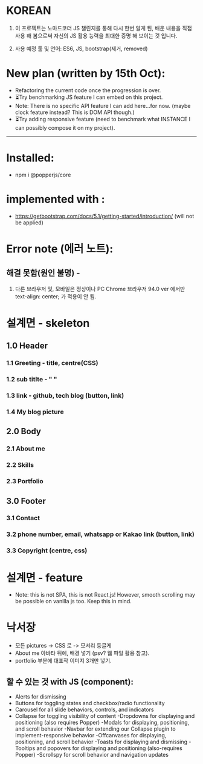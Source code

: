# KOREAN
1. 이 프로젝트는 노마드코더 JS 챌린지를 통해 다시 한번 알게 된, 배운 내용을 직접 사용 해 봄으로써 자신의 JS 활용 능력을 최대한 증명 해 보이는 것 입니다.

2. 사용 예정 툴 및 언어: ES6, JS, bootstrap(제거, removed)

# New plan (written by 15th Oct):
- Refactoring the current code once the progression is over.
- ⏳Try benchmarking JS feature I can embed on this project.
- Note: There is no specific API feature I can add here...for now. (maybe clock feature instead? This is DOM API though.)
- ⏳Try adding responsive feature (need to benchmark what INSTANCE I can possibly compose it on my project).
---------------------------------------------------------------
# Installed:
- npm i @popperjs/core

# implemented with :
- https://getbootstrap.com/docs/5.1/getting-started/introduction/ (will not be applied)

# Error note (에러 노트):
## 해결 못함(원인 불명) - 
1. 다른 브라우저 및, 모바일은 정상이나 PC Chrome 브라우저 94.0 ver 에서만 text-align: center; 가 적용이 안 됨.


# 설계면 - skeleton
## 1.0 Header
### 1.1 Greeting - title, centre(CSS)
### 1.2 sub titlte - " "
### 1.3 link - github, tech blog (button, link)
### 1.4 My blog picture

## 2.0 Body
### 2.1 About me
### 2.2 Skills
### 2.3 Portfolio

## 3.0 Footer
### 3.1 Contact
### 3.2 phone number, email, whatsapp or Kakao link (button, link)
### 3.3 Copyright (centre, css)

# 설계면 - feature
- Note: this is not SPA, this is not React.js! However, smooth scrolling may be possible on vanilla js too. Keep this in mind.

# 낙서장
- 모든 pictures -> CSS 로 -> 모서리 둥글게
- About me 아바타 뒤에, 배경 넣기 (psv? 웹 파일 활용 참고).
- portfolio 부분에 대표작 이미지 3개만 넣기.

## 할 수 있는 것 with JS (component):
- Alerts for dismissing
- Buttons for toggling states and checkbox/radio functionality
- Carousel for all slide behaviors, controls, and indicators
- Collapse for toggling visibility of content
-Dropdowns for displaying and positioning (also requires Popper)
-Modals for displaying, positioning, and scroll behavior
-Navbar for extending our Collapse plugin to implement-responsive behavior
-Offcanvases for displaying, positioning, and scroll behavior
-Toasts for displaying and dismissing
-Tooltips and popovers for displaying and positioning (also-requires Popper)
-Scrollspy for scroll behavior and navigation updates

